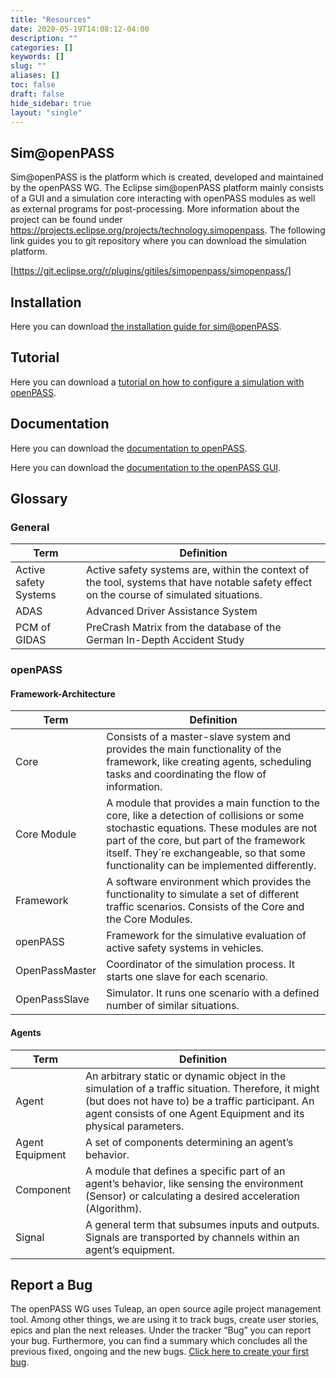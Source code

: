 ```yaml
---
title: "Resources"
date: 2020-05-19T14:08:12-04:00
description: ""
categories: []
keywords: []
slug: ""
aliases: []
toc: false
draft: false
hide_sidebar: true
layout: "single"
---
```


## Sim@openPASS

Sim@openPASS is the platform which is created, developed and maintained by the openPASS WG. The Eclipse sim@openPASS platform mainly consists of a GUI and a simulation core interacting with openPASS modules as well as external programs for post-processing. More information about the project can be found under https://projects.eclipse.org/projects/technology.simopenpass. The following link guides you to git repository where you can download the simulation platform.

[https://git.eclipse.org/r/plugins/gitiles/simopenpass/simopenpass/]

## Installation

Here you can download [the installation guide for sim@openPASS](osi_world_set_up.pdf).

## Tutorial

Here you can download a [tutorial on how to configure a simulation with openPASS](tutorial_openpass_gui.pdf).

## Documentation

Here you can download the [documentation to openPASS](openpass_function_docu.chm).

Here you can download the [documentation to the openPASS GUI](documentation.chm).

## Glossary  
### General  

|Term                 |Definition|
|---------------------|---|
|Active safety Systems|Active safety systems are, within the context of the tool, systems that have notable safety effect on the course of simulated situations.|
|ADAS                 |Advanced Driver Assistance System|
|PCM of GIDAS         |PreCrash Matrix from the database of the German In-Depth Accident Study|

### openPASS
#### Framework-Architecture  

|Term          |Definition|
|--------------|---|
|Core          |Consists of a master-slave system and provides the main functionality of the framework, like creating agents, scheduling tasks and coordinating the flow of information.|
|Core Module   |A module that provides a main function to the core, like a detection of collisions or some stochastic equations. These modules are not part of the core, but part of the framework itself. They´re exchangeable, so that some functionality can be implemented differently.|
|Framework     |A software environment which provides the functionality to simulate a set of different traffic scenarios. Consists of the Core and the Core Modules.|
|openPASS      |Framework for the simulative evaluation of active safety systems in vehicles.|
|OpenPassMaster|Coordinator of the simulation process. It starts one slave for each scenario.|
|OpenPassSlave |Simulator. It runs one scenario with a defined number of similar situations.|


#### Agents  

|Term           |Definition|
|---------------|---|
|Agent          |An arbitrary static or dynamic object in the simulation of a traffic situation. Therefore, it might (but does not have to) be a traffic participant. An agent consists of one Agent Equipment and its physical parameters.|
|Agent Equipment|A set of components determining an agent’s behavior.|
|Component      |A module that defines a specific part of an agent’s behavior, like sensing the environment (Sensor) or calculating a desired acceleration (Algorithm).|
|Signal         |A general term that subsumes inputs and outputs. Signals are transported by channels within an agent’s equipment.|

## Report a Bug

The openPASS WG uses Tuleap, an open source agile project management tool. Among other things, we are using it to track bugs, create user stories, epics and plan the next releases. Under the tracker “Bug” you can report your bug. Furthermore, you can find a summary which concludes all the previous fixed, ongoing and the new bugs. [Click here to create your first bug](https://tuleap.eclipse.org/plugins/tracker/?tracker=112).
